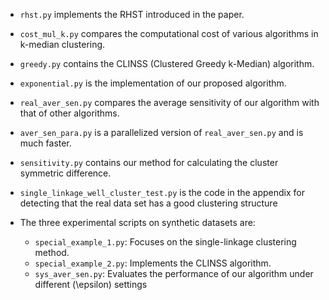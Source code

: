 - `rhst.py` implements the RHST introduced in the paper.
- `cost_mul_k.py` compares the computational cost of various algorithms in k-median clustering.
- `greedy.py` contains the CLINSS (Clustered Greedy k-Median) algorithm.
- `exponential.py` is the implementation of our proposed algorithm.

- `real_aver_sen.py` compares the average sensitivity of our algorithm with that of other algorithms.
- `aver_sen_para.py` is a parallelized version of `real_aver_sen.py` and is much faster.
- `sensitivity.py` contains our method for calculating the cluster symmetric difference.
- `single_linkage_well_cluster_test.py` is the code in the appendix for detecting that the real data set has a good clustering structure
- The three experimental scripts on synthetic datasets are:
  - `special_example_1.py`: Focuses on the single-linkage clustering method.
  - `special_example_2.py`: Implements the CLINSS algorithm.
  - `sys_aver_sen.py`: Evaluates the performance of our algorithm under different \(\epsilon\) settings

